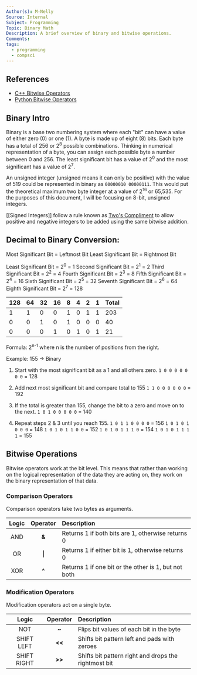 ```yaml
---
Author(s): M-Nelly
Source: Internal
Subject: Programming
Topic: Binary Math
Description: A brief overview of binary and bitwise operations.
Comments: 
tags:
  - programming
  - compsci
---
```

## References
- [C++ Bitwise Operators](https://www.programiz.com/cpp-programming/bitwise-operators)
- [Python Bitwise Operators](https://realpython.com/python-bitwise-operators/)
## Binary Intro
Binary is a base two numbering system where each "bit" can have a value of either zero (0) or one (1). A byte is made up of eight (8) bits. Each byte has a total of 256 or 2<sup>8</sup> possible combinations. Thinking in numerical representation of a byte, you can assign each possible byte a number between 0 and 256. The least significant bit has a value of 2<sup>0</sup> and the most significant has a value of 2<sup>7</sup>. 

An unsigned integer (unsigned means it can only be positive) with the value of 519 could be represented in binary as `00000010 00000111`. This would put the theoretical maximum two byte integer at a value of 2<sup>16</sup> or 65,535. For the purposes of this document, I will be focusing on 8-bit, unsigned integers.

[[Signed Integers]] follow a rule known as [Two's Compliment](https://en.wikipedia.org/wiki/Two%27s_complement) to allow positive and negative integers to be added using the same bitwise addition. 
## Decimal to Binary Conversion:
Most Significant Bit = Leftmost Bit
Least Significant Bit = Rightmost Bit

Least Significant Bit = 2<sup>0</sup> = 1
Second Significant Bit = 2<sup>1</sup> = 2
Third Significant Bit = 2<sup>2</sup> = 4
Fourth Significant Bit = 2<sup>3</sup> = 8
Fifth Significant Bit = 2<sup>4</sup> = 16
Sixth Significant Bit = 2<sup>5</sup> = 32
Seventh Significant Bit = 2<sup>6</sup> = 64
Eighth Significant Bit = 2<sup>7</sup> = 128

| 128 | 64  | 32  | 16  | 8   | 4   | 2   | 1   | Total |
| --- | --- | --- | --- | --- | --- | --- | --- | ----- |
| 1   | 1   | 0   | 0   | 1   | 0   | 1   | 1   | 203   |
| 0   | 0   | 1   | 0   | 1   | 0   | 0   | 0   | 40    |
| 0   | 0   | 0   | 1   | 0   | 1   | 0   | 1   | 21    |
Formula: 2<sup>n-1</sup> where n is the number of positions from the right.

Example: 155 -> Binary

1. Start with the most significant bit as a 1 and all others zero.
	`1 0 0 0 0 0 0 0` = 128

2. Add next most significant bit and compare total to 155
	`1 1 0 0 0 0 0 0` = 192

3. If the total is greater than 155, change the bit to a zero and 
	move on to the next.
	`1 0 1 0 0 0 0 0` = 140

4. Repeat steps 2 & 3 until you reach 155.
	`1 0 1 1 0 0 0 0` = 156
	`1 0 1 0 1 0 0 0` = 148
	`1 0 1 0 1 1 0 0` = 152
	`1 0 1 0 1 1 1 0` = 154
	`1 0 1 0 1 1 1 1` = 155
## Bitwise Operations
Bitwise operators work at the bit level. This means that rather than working on the logical representation of the data they are acting on, they work on the binary representation of that data. 
### Comparison Operators
Comparison operators take two bytes as arguments. 

| Logic | Operator | Description                                          |
| :---: | :------: | :--------------------------------------------------- |
|  AND  |  **&**   | Returns 1 if both bits are 1, otherwise returns 0    |
|  OR   |  **\|**  | Returns 1 if either bit is 1, otherwise returns 0    |
|  XOR  |  **^**   | Returns 1 if one bit or the other is 1, but not both |
### Modification Operators
Modification operators act on a single byte. 

|    Logic    | Operator | Description                                          |
| :---------: | :------: | :--------------------------------------------------- |
|     NOT     |  **~**   | Flips bit values of each bit in the byte             |
| SHIFT LEFT  |  **<<**  | Shifts bit pattern left and pads with zeroes         |
| SHIFT RIGHT |  **>>**  | Shifts bit pattern right and drops the rightmost bit |
